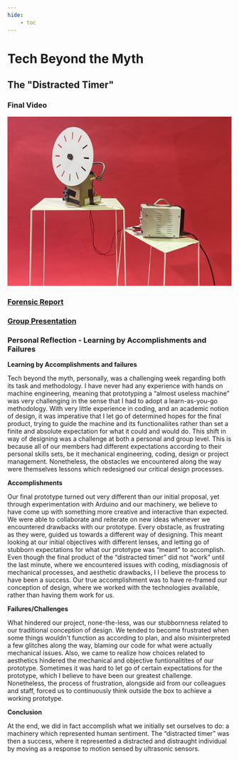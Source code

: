 ```yaml
---
hide:
    - toc
---
```


# Tech Beyond the Myth

## **The "Distracted Timer"**

### Final Video
[![The Distracted Timer](../images/Timer.jpeg)](https://vimeo.com/manage/videos/780384709)


### [Forensic Report](https://hackmd.io/s/HJBEvhPBo)

### [Group Presentation](https://hackmd.io/s/HJBEvhPBo)


### Personal Reflection - Learning by Accomplishments and Failures

**Learning by Accomplishments and failures**

Tech beyond the myth, personally, was a challenging week regarding both its task and methodology. I have never had any experience with hands on machine engineering, meaning that prototyping a “almost useless machine” was very challenging in the sense that I had to adopt a learn-as-you-go methodology. With very little experience in coding, and an academic notion of design, it was imperative that I let go of determined hopes for the final product, trying to guide the machine and its functionaliites rather than set a finite and absolute expectation for what it could and would do. This shift in way of designing was a challenge at both a personal and group level. This is because all of our members had different expectations according to their personal skills sets, be it mechanical engineering, coding, design or project management. Nonetheless, the obstacles we encountered along the way were themselves lessons which redesigned our critical design processes.

**Accomplishments**

Our final prototype turned out very different than our initial proposal, yet through experimentation with Arduino and our machinery, we believe to have come up with something more creative and interactive than expected. We were able to collaborate and reiterate on new ideas whenever we encountered drawbacks with our prototype. Every obstacle, as frustrating as they were, guided us towards a different way of designing. This meant looking at our initial objectives with different lenses, and letting go of stubborn expectations for what our prototype was “meant” to accomplish. Even though the final product of the “distracted timer” did not “work” until the last minute, where we encountered issues with coding, misdiagnosis of mechanical processes, and aesthetic drawbacks, I I believe the process to have been a success. Our true accomplishment was to have re-framed our conception of design, where we worked with the technologies available, rather than having them work for us.

**Failures/Challenges**

What hindered our project, none-the-less, was our stubbornness related to our traditional conception of design. We tended to become frustrated when some things wouldn't function as according to plan, and also misinterpreted a few glitches along the way, blaming our code for what were actually mechanical issues. Also, we came to realize how choices related to aesthetics hindered the mechanical and objective funtionalitites of our prototype. Sometimes it was hard to let go of certain expectations for the prototype, which I believe to have been our greatest challenge. Nonetheless, the process of frustration, alongside aid from our colleagues and staff, forced us to continuously think outside the box to achieve a working prototype.

**Conclusion**

At the end, we did in fact accomplish what we initially set ourselves to do: a machinery which represented human sentiment. The “distracted timer” was then a success, where it represented a distracted and distraught individual by moving as a response to motion sensed by ultrasonic sensors.
